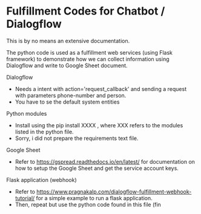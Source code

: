 # Fulfillment Codes for Chatbot / Dialogflow
This is by no means an extensive documentation.

The python code is used as a fulfillment web services (using Flask framework) to demonstrate how we 
can collect information using Dialogflow and write to Google Sheet document.


Dialogflow
- Needs a intent with action='request_callback' and sending a request with parameters phone-number and person. 
- You have to se the default system entities

Python modules
- Install using the pip install XXXX , where XXX refers to the modules listed in the python file. 
- Sorry, i did not prepare the requirements text file.       

Google Sheet
- Refer to https://gspread.readthedocs.io/en/latest/ for documentation on how to setup the Google Sheet and get the service account keys.

Flask application (webhook)
- Refer to https://www.pragnakalp.com/dialogflow-fulfillment-webhook-tutorial/ for a simple example to run a flask application.
- Then, repeat but use the python code found in this file (fin
             
